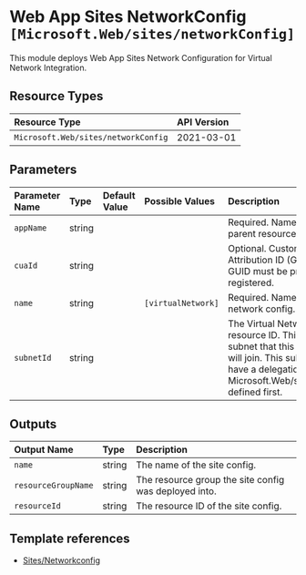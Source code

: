 # Web App Sites NetworkConfig `[Microsoft.Web/sites/networkConfig]`

This module deploys Web App Sites Network Configuration for Virtual Network Integration.

## Resource Types

| Resource Type | API Version |
| :-- | :-- |
| `Microsoft.Web/sites/networkConfig` | 2021-03-01 |

## Parameters

| Parameter Name | Type | Default Value | Possible Values | Description |
| :-- | :-- | :-- | :-- | :-- |
| `appName` | string |  |  | Required. Name of the site parent resource. |
| `cuaId` | string |  |  | Optional. Customer Usage Attribution ID (GUID). This GUID must be previously registered. |
| `name` | string |  | `[virtualNetwork]` | Required. Name of the site network config. |
| `subnetId` | string |  |  | The Virtual Network subnet resource ID. This is the subnet that this Web App will join. This subnet must have a delegation to Microsoft.Web/serverFarms defined first. |


## Outputs

| Output Name | Type | Description |
| :-- | :-- | :-- |
| `name` | string | The name of the site config. |
| `resourceGroupName` | string | The resource group the site config was deployed into. |
| `resourceId` | string | The resource ID of the site config. |

## Template references

- [Sites/Networkconfig](https://docs.microsoft.com/en-us/azure/templates/Microsoft.Web/2021-03-01/sites/networkConfig)

